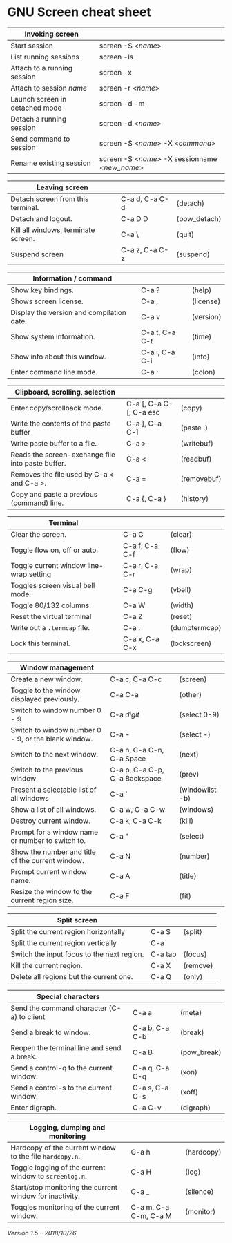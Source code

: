 # GNU Screen cheat sheet

| Invoking screen ||
| --- | --- |
| Start session | screen -S <_name_> |
| List running sessions | screen -ls |
| Attach to a running session | screen -x |
| Attach to session _name_ | screen -r <_name_> |
| Launch screen in detached mode | screen -d -m |
| Detach a running session | screen -d <_name_> |
| Send command to session | screen -S <_name_> -X <_command_> |
| Rename existing session | screen -S <_name_> -X sessionname <_new\_name_> |


| Leaving screen |||
| --- | --- | --- |
| Detach screen from this terminal. | C-a d, C-a C-d | (detach) |
| Detach and logout. | C-a D D | (pow\_detach) |
| Kill all windows, terminate screen. | C-a \ | (quit) |
| Suspend screen | C-a z, C-a C-z | (suspend) |

| Information / command |||
| --- | --- | --- |
| Show key bindings. | C-a ? | (help) |
| Shows screen license. | C-a , | (license) |
| Display the version and compilation date. | C-a v | (version) |
| Show system information. | C-a t, C-a C-t | (time) |
| Show info about this window. | C-a i, C-a C-i | (info) |
| Enter command line mode. | C-a : | (colon) |

| Clipboard, scrolling, selection |||
| --- | --- | --- |
| Enter copy/scrollback mode. | C-a [, C-a C-[, C-a esc | (copy) |
| Write the contents of the paste buffer | C-a ], C-a C-] | (paste .) |
| Write paste buffer to a file. | C-a > | (writebuf) |
| Reads the screen-exchange file into paste buffer. | C-a < | (readbuf) |
| Removes the file used by C-a < and C-a >. | C-a = | (removebuf) |
| Copy and paste a previous (command) line. | C-a {, C-a } | (history) |

| Terminal |||
| --- | --- | --- |
| Clear the screen. | C-a C | (clear) |
| Toggle flow on, off or auto. | C-a f, C-a C-f | (flow) |
| Toggle current window line-wrap setting | C-a r, C-a C-r | (wrap) |
| Toggles screen visual bell mode. | C-a C-g | (vbell) |
| Toggle 80/132 columns. | C-a W | (width) |
| Reset the virtual terminal | C-a Z | (reset) |
| Write out a `.termcap` file. | C-a . | (dumptermcap) |
| Lock this terminal. | C-a x, C-a C-x | (lockscreen) |

| Window management |||
| --- | --- | --- |
| Create a new window. | C-a c, C-a C-c | (screen) |
| Toggle to the window displayed previously. | C-a C-a | (other) |
| Switch to window number 0 - 9 | C-a _digit_ | (select 0-9) |
| Switch to window number 0 - 9, or the blank window. | C-a - | (select -) |
| Switch to the next window. | C-a n, C-a C-n, C-a Space | (next) |
| Switch to the previous window | C-a p, C-a C-p, C-a Backspace | (prev) |
| Present a selectable list of all windows | C-a ' | (windowlist -b) |
| Show a list of all windows. | C-a w, C-a C-w | (windows) |
| Destroy current window. | C-a k, C-a C-k | (kill) |
| Prompt for a window name or number to switch to. | C-a " | (select) |
| Show the number and title of the current window. | C-a N | (number) |
| Prompt current window name. | C-a A | (title) |
| Resize the window to the current region size. | C-a F | (fit) |

| Split screen |||
| --- | --- | --- |
| Split the current region horizontally | C-a S | (split) |
| Split the current region vertically | C-a | | (split -v) |
| Switch the input focus to the next region. | C-a tab | (focus) |
| Kill the current region. | C-a X | (remove) |
| Delete all regions but the current one. | C-a Q | (only) |

| Special characters |||
| --- | --- | --- |
| Send the command character (C-a) to client | C-a a | (meta) |
| Send a break to window. | C-a b, C-a C-b | (break) |
| Reopen the terminal line and send a break. | C-a B | (pow_break) |
| Send a control-q to the current window. | C-a q, C-a C-q | (xon) |
| Send a control-s to the current window. | C-a s, C-a C-s | (xoff) |
| Enter digraph. | C-a C-v | (digraph) |

| Logging, dumping and monitoring |||
| --- | --- | --- |
| Hardcopy of the current window to the file `hardcopy.n`. | C-a h | (hardcopy) |
| Toggle logging of the current window to `screenlog.n`. | C-a H | (log) |
| Start/stop monitoring the current window for inactivity. | C-a _ | (silence) |
| Toggles monitoring of the current window. | C-a m, C-a C-m, C-a M | (monitor) |

_Version 1.5 – 2018/10/26_
